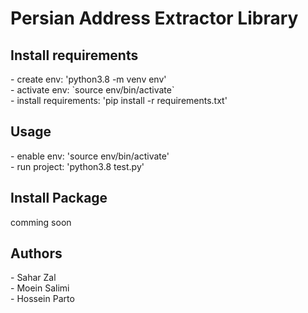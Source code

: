 <h1>Persian Address Extractor Library</h1>


<h2>Install requirements</h2>
- create env: 'python3.8 -m venv env'
<br>
- activate env: `source env/bin/activate`
<br>
- install requirements: 'pip install -r requirements.txt'


<h2>Usage</h2>
- enable env: 'source env/bin/activate'
<br>
- run project: 'python3.8 test.py'

<h2>Install Package</h2>
comming soon

<h2>Authors</h2>
- Sahar Zal
<br>
- Moein Salimi
<br>
- Hossein Parto
